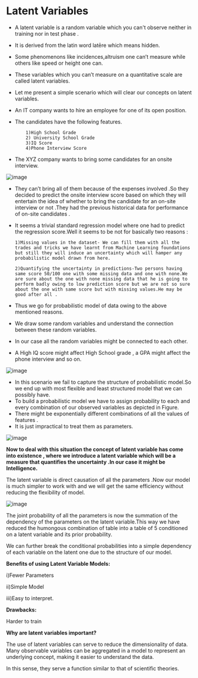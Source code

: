 # Latent Variables 

- A latent variable is a random variable which you can't observe neither in training nor in test phase . 
- It is derived from the latin word latēre which means hidden.
- Some phenomenons like incidences,altruism one can’t measure while others like speed or height one can. 
- These variables which you can’t measure on a quantitative scale are called latent variables.
- Let me present a simple scenario which will clear our concepts on latent variables.
- An IT company wants to hire an employee for one of its open position.
- The candidates have the following features.

          1)High School Grade 
          2) University School Grade 
          3)IQ Score 
          4)Phone Interview Score 
- The XYZ company wants to bring some candidates for an onsite interview.

![image](https://user-images.githubusercontent.com/79050917/140643803-0e5a8060-2848-4143-9a4b-3f5a49112689.png)


- They can’t bring all of them because of the expenses involved .So they decided to predict the onsite interview score based on which they will entertain the idea of whether to bring the candidate for an on-site interview or not .They had the previous historical data for performance of on-site candidates .
- It seems a trivial standard regression model where one had to predict the regression score.Well it seems to be not for basically two reasons :
     
      1)Missing values in the dataset- We can fill them with all the trades and tricks we have learnt from Machine Learning foundations but still they will induce an uncertainty which will hamper any probabilistic model drawn from here.
      
      2)Quantifying the uncertainty in predictions-Two persons having same score 50/100 one with some missing data and one with none.We are sure about the one with none missing data that he is going to perform badly owing to low prediction score but we are not so sure about the one with same score but with missing values.He may be good after all .



- Thus we go for probabilistic model of data owing to the above mentioned reasons.
- We draw some random variables and understand the connection between these random variables.
- In our case all the random variables might be connected to each other.
- A High IQ score might affect High School grade , a GPA might affect the phone interview and so on.

![image](https://user-images.githubusercontent.com/79050917/140643918-1ce9dc8d-77ce-418e-8bbb-e48a6a7d48ad.png)


- In this scenario we fail to capture the structure of probabilistic model.So we end up with most flexible and least structured model that we can possibly have.
- To build a probabilistic model we have to assign probability to each and every combination of our observed variables as depicted in Figure.
- There might be exponentially different combinations of all the values of features .
- It is just impractical to treat them as parameters.

![image](https://user-images.githubusercontent.com/79050917/140643982-c60dc8f3-2ced-4c8d-b544-3726750a60d7.png)


**Now to deal with this situation the concept of latent variable has come into existence , where we introduce a latent variable which will be a measure that quantifies the uncertainty .In our case it might be Intelligence.**

The latent variable is direct causation of all the parameters .Now our model is much simpler to work with and we will get the same efficiency without reducing the flexibility of model.


![image](https://user-images.githubusercontent.com/79050917/140644037-330215e0-f409-4530-86c0-b3a79895478e.png)


The joint probability of all the parameters is now the summation of the dependency of the parameters on the latent variable.This way we have reduced the humongous combination of table into a table of 5 conditioned on a latent variable and its prior probability. 

We can further break the conditional probabilities into a simple dependency of each variable on the latent one due to the structure of our model.



**Benefits of using Latent Variable Models:**

i)Fewer Parameters 

ii)Simple Model 

iii)Easy to interpret.


**Drawbacks:**

Harder to train

**Why are latent variables important?**

The use of latent variables can serve to reduce the dimensionality of data. Many observable variables can be aggregated in a model to represent an underlying concept, making it easier to understand the data. 

In this sense, they serve a function similar to that of scientific theories.
